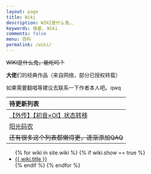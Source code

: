 ```yaml
---
layout: page
title: Wiki
description: WIKI是什么鬼、、
keywords: 维基, Wiki
comments: false
menu: 百科
permalink: /wiki/
---
```


~~WIKI是什么鬼，能吃吗？~~

**大佬**们的经典作品（来自网络，部分已授权转载）
<!-- 专门记一些~~不正经~~（奇怪）的东西。。 -->

如果需要翻唱等建议去联系一下作者本人吧。qwq

| 待更新列表 |
| :--- | 
|[【外传】【初音×OI】状态转移](https://www.bilibili.com/video/av29799588/?spm_id_from=333.788.videocard.18) |
| [阳光码农](https://www.bilibili.com/video/av4022496/?spm_id_from=333.788.reco_list.25) |
| ~~还有很多这个列表都懒得更，逐渐添加QAQ~~ |

<ul class="listing">
{% for wiki in site.wiki %}
{% if wiki.show == true %}
<li class="listing-item"><a href="{{ site.url }}{{ wiki.url }}">{{ wiki.title }}</a></li>
{% endif %}
{% endfor %}
</ul>

